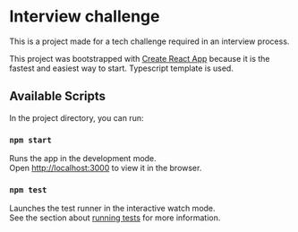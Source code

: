 # Interview challenge

This is a project made for a tech challenge required in an interview process.

This project was bootstrapped with [Create React App](https://github.com/facebook/create-react-app) because it is the fastest and easiest way to start.
Typescript template is used.

## Available Scripts

In the project directory, you can run:

### `npm start`

Runs the app in the development mode.\
Open [http://localhost:3000](http://localhost:3000) to view it in the browser.

### `npm test`

Launches the test runner in the interactive watch mode.\
See the section about [running tests](https://facebook.github.io/create-react-app/docs/running-tests) for more information.